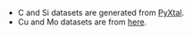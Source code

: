 - C and Si datasets are generated from [PyXtal](https://github.com/qzhu2017/Pyxtal).
- Cu and Mo datasets are from [here](https://github.com/materialsvirtuallab/snap).

